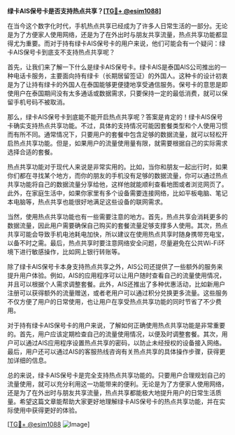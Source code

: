**绿卡AIS保号卡是否支持热点共享？[[TG💪+ @esim1088](https://t.me/s/esim1088)]**

在当今这个数字化时代，手机热点共享已经成为了许多人日常生活的一部分。无论是为了方便家人使用网络，还是为了在外出时与朋友共享流量，热点共享功能都显得尤为重要。而对于持有绿卡AIS保号卡的用户来说，他们可能会有一个疑问：绿卡AIS保号卡到底支不支持热点共享呢？

首先，让我们来了解一下什么是绿卡AIS保号卡。绿卡AIS是泰国AIS公司推出的一种电话卡服务，主要面向持有绿卡（长期居留签证）的外国人。这种卡的设计初衷是为了让持有绿卡的外国人在泰国能够更便捷地享受通信服务。保号卡的意思是即使用户在泰国期间没有太多通话或数据需求，只要保持一定的最低消费，就可以保留手机号码不被取消。

那么，绿卡AIS保号卡到底能不能开启热点共享呢？答案是肯定的！绿卡AIS保号卡确实支持热点共享功能。不过，具体的支持情况可能因套餐类型和个人使用习惯而有所不同。通常情况下，只要用户的套餐中包含足够的数据流量，就可以轻松开启热点共享功能。但是，如果用户的流量使用量有限，就需要根据自己的实际需求选择合适的套餐。

热点共享功能对于现代人来说是非常实用的。比如，当你和朋友一起出行时，如果你们都在寻找某个地方，而你的朋友的手机没有足够的数据流量，你可以通过热点共享功能将自己的数据流量分享给他，这样他就能顺利查看地图或者浏览网页了。此外，在家庭生活中，如果你家里有多个设备需要连接网络，比如平板电脑、笔记本电脑等，热点共享也能很好地满足这些设备的联网需求。

当然，使用热点共享功能也有一些需要注意的地方。首先，热点共享会消耗更多的数据流量，因此用户需要确保自己购买的套餐流量足够支撑多人使用。其次，热点共享可能会导致手机电池耗电加快，所以建议在使用热点共享时随身携带充电宝，以备不时之需。最后，热点共享时要注意网络安全问题，尽量避免在公共Wi-Fi环境下进行敏感操作，比如网上银行转账等。

除了绿卡AIS保号卡本身支持热点共享之外，AIS公司还提供了一些额外的服务来提升用户体验。例如，AIS的应用程序可以让用户随时查看自己的流量使用情况，并且可以根据个人需求调整套餐。此外，AIS还推出了多种优惠活动，比如新用户注册可以获得额外的流量赠送，或者老用户可以通过积分兑换更多流量。这些服务不仅方便了用户的日常使用，也让用户在享受热点共享功能的同时节省了不少费用。

对于持有绿卡AIS保号卡的用户来说，了解如何正确使用热点共享功能是非常重要的。首先，用户应该定期检查自己的流量使用情况，以便及时调整套餐。其次，用户可以通过AIS应用程序设置热点共享的密码，以防止未经授权的设备接入网络。最后，用户还可以通过AIS的客服热线咨询有关热点共享的具体操作步骤，获得更加详细的信息。

总的来说，绿卡AIS保号卡是完全支持热点共享功能的。只要用户合理规划自己的流量使用，就可以充分利用这一功能带来的便利。无论是为了方便家人使用网络，还是为了在外出时与朋友共享流量，热点共享都能极大地提升用户的日常生活质量。希望这篇文章能帮助大家更好地理解绿卡AIS保号卡的热点共享功能，并在实际使用中获得更好的体验。

[[TG💪+ @esim1088](https://t.me/s/esim1088) ![Image](https://i.postimg.cc/4NQfJmqS/Snipaste-2025-05-13-00-14-12.png)]